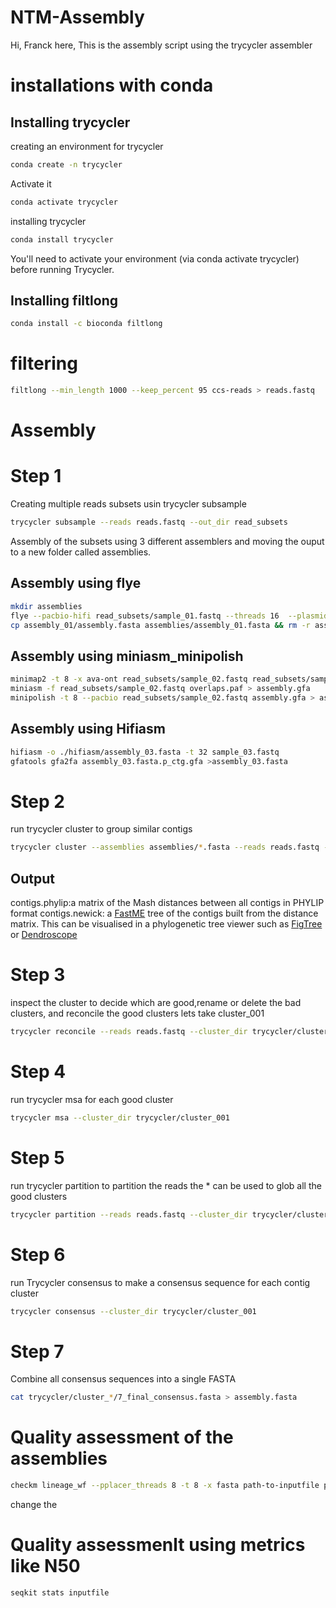 # NTM-Assembly

Hi,
Franck here, 
This is the assembly script using the trycycler assembler

# installations with conda
## Installing trycycler
creating an environment for trycycler
```bash 
conda create -n trycycler
```

Activate it
```bash 
conda activate trycycler 
```
installing trycycler
```bash 
conda install trycycler
```
You'll need to activate your environment (via conda activate trycycler) before running Trycycler.

## Installing filtlong
```bash 
conda install -c bioconda filtlong 
```

# filtering 

```bash
filtlong --min_length 1000 --keep_percent 95 ccs-reads > reads.fastq
```


# Assembly 

# Step 1
Creating multiple reads subsets usin trycycler subsample
```bash
trycycler subsample --reads reads.fastq --out_dir read_subsets
```

Assembly of the subsets using 3 different assemblers and moving the ouput to a new folder called assemblies.

## Assembly using flye
```bash
mkdir assemblies
flye --pacbio-hifi read_subsets/sample_01.fastq --threads 16  --plasmids --out-dir assembly_01
cp assembly_01/assembly.fasta assemblies/assembly_01.fasta && rm -r assembly_01
```

## Assembly using miniasm_minipolish 
```bash
minimap2 -t 8 -x ava-ont read_subsets/sample_02.fastq read_subsets/sample_02.fastq > overlaps.paf
miniasm -f read_subsets/sample_02.fastq overlaps.paf > assembly.gfa
minipolish -t 8 --pacbio read_subsets/sample_02.fastq assembly.gfa > assembly_02.gfa
```
## Assembly using Hifiasm 
```bash
hifiasm -o ./hifiasm/assembly_03.fasta -t 32 sample_03.fastq
gfatools gfa2fa assembly_03.fasta.p_ctg.gfa >assembly_03.fasta
```
# Step 2 
run trycycler cluster to group similar contigs
```bash
trycycler cluster --assemblies assemblies/*.fasta --reads reads.fastq --out_dir trycycler
```
## Output
contigs.phylip:a matrix of the Mash distances between all contigs in PHYLIP format 
contigs.newick: a [FastME](https://academic.oup.com/mbe/article/32/10/2798/1212138) tree of the contigs built from the distance matrix. This can be visualised in a phylogenetic tree viewer such as [FigTree](http://tree.bio.ed.ac.uk/software/figtree/) or [Dendroscope](http://dendroscope.org/) 

# Step 3
inspect the cluster to decide which are good,rename or delete the bad clusters, and reconcile the good clusters
lets take cluster_001 
```bash
trycycler reconcile --reads reads.fastq --cluster_dir trycycler/cluster_001
```

# Step 4
run trycycler msa for each good cluster
```bash
trycycler msa --cluster_dir trycycler/cluster_001
```

# Step 5
run trycycler partition to partition the reads
the * can be used to glob all the good clusters
```bash
trycycler partition --reads reads.fastq --cluster_dir trycycler/cluster_*
```
# Step 6
run Trycycler consensus to make a consensus sequence for each contig cluster
```bash
trycycler consensus --cluster_dir trycycler/cluster_001
```
# Step 7
Combine all consensus sequences into a single FASTA
```bash
cat trycycler/cluster_*/7_final_consensus.fasta > assembly.fasta
```

# Quality assessment of the assemblies
```bash
checkm lineage_wf --pplacer_threads 8 -t 8 -x fasta path-to-inputfile path-to-outputfile
```
change the 
# Quality assessmenlt using metrics like N50
```bash
seqkit stats inputfile
```


